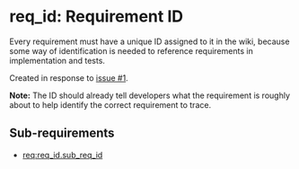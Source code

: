 # req_id: Requirement ID

Every requirement must have a unique ID assigned to it in the wiki,
because some way of identification is needed to reference requirements in implementation and tests.

Created in response to [issue #1](https://github.com/mhatzl/mantra/issues/1).

**Note:** The ID should already tell developers what the requirement is roughly about to help identify the correct requirement to trace.

## Sub-requirements

- [req:req_id.sub_req_id](5-REQ-req_id.sub_req_id)
